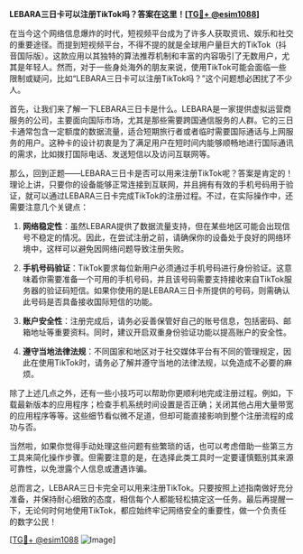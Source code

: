 **LEBARA三日卡可以注册TikTok吗？答案在这里！[[TG💪+ @esim1088](https://t.me/s/esim1088)]**

在当今这个网络信息爆炸的时代，短视频平台成为了许多人获取资讯、娱乐和社交的重要途径。而提到短视频平台，不得不提的就是全球用户量巨大的TikTok（抖音国际版）。这款应用以其独特的算法推荐机制和丰富的内容吸引了无数用户，尤其是年轻人。然而，对于一些身处海外的朋友来说，使用TikTok可能会面临一些限制或疑问，比如“LEBARA三日卡可以注册TikTok吗？”这个问题想必困扰了不少人。

首先，让我们来了解一下LEBARA三日卡是什么。LEBARA是一家提供虚拟运营商服务的公司，主要面向国际市场，尤其是那些需要跨国通信服务的人群。它的三日卡通常包含一定额度的数据流量，适合短期旅行者或者临时需要国际通话与上网服务的用户。这种卡的设计初衷是为了满足用户在短时间内能够顺畅地进行国际通讯的需求，比如拨打国际电话、发送短信以及访问互联网等。

那么，回到正题——LEBARA三日卡是否可以用来注册TikTok呢？答案是肯定的！理论上讲，只要你的设备能够正常连接到互联网，并且拥有有效的手机号码用于验证，就可以通过LEBARA三日卡完成TikTok的注册过程。不过，在实际操作中，还需要注意几个关键点：

1. **网络稳定性**：虽然LEBARA提供了数据流量支持，但在某些地区可能会出现信号不稳定的情况。因此，在尝试注册之前，请确保你的设备处于良好的网络环境中，这样可以避免因网络问题导致注册失败。

2. **手机号码验证**：TikTok要求每位新用户必须通过手机号码进行身份验证。这意味着你需要准备一个可用的手机号码，并且该号码需要支持接收来自TikTok服务器的验证码短信。如果你使用的是LEBARA三日卡所提供的号码，则需确认此号码是否具备接收国际短信的功能。

3. **账户安全性**：注册完成后，请务必妥善保管好自己的账号信息，包括密码、邮箱地址等重要资料。同时，建议开启双重身份验证功能以提高账户的安全性。

4. **遵守当地法律法规**：不同国家和地区对于社交媒体平台有不同的管理规定，因此在使用TikTok时，请务必了解并遵守当地的法律法规，以免造成不必要的麻烦。

除了上述几点之外，还有一些小技巧可以帮助你更顺利地完成注册过程。例如，下载最新版本的应用程序；检查手机系统时间设置是否正确；关闭其他占用大量带宽的应用程序等等。这些细节看似微不足道，但却可能直接影响到整个注册流程的成功与否。

当然啦，如果你觉得手动处理这些问题有些繁琐的话，也可以考虑借助一些第三方工具来简化操作步骤。但需要注意的是，在选择此类工具时一定要谨慎甄别其来源可靠性，以免泄露个人信息或遭遇诈骗。

总而言之，LEBARA三日卡完全可以用来注册TikTok。只要按照上述指南做好充分准备，并保持耐心细致的态度，相信每个人都能轻松搞定这一任务。最后再提醒一下，无论何时何地使用TikTok，都应始终牢记网络安全的重要性，做一个负责任的数字公民！

[[TG💪+ @esim1088](https://t.me/s/esim1088) ![Image](https://i.postimg.cc/4NQfJmqS/Snipaste-2025-05-13-00-14-12.png)]